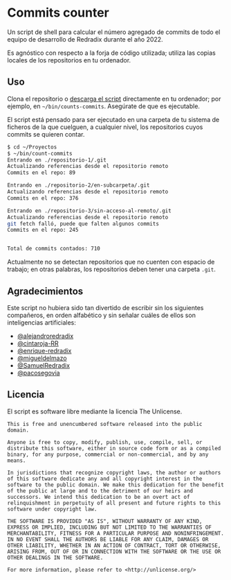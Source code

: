 # Commits counter

Un script de shell para calcular el número agregado de commits de todo el equipo de desarrollo de Redradix durante el año 2022.

Es agnóstico con respecto a la forja de código utilizada; utiliza las copias locales de los repositorios en tu ordenador.

## Uso

Clona el repositorio o [descarga el script](./commits-counter.sh) directamente en tu ordenador; por ejemplo, en `~/bin/counts-commits`. Asegúrate de que es ejecutable.

El script está pensado para ser ejecutado en una carpeta de tu sistema de ficheros de la que cuelguen, a cualquier nivel, los repositorios cuyos commits se quieren contar.


```sh
$ cd ~/Proyectos
$ ~/bin/count-commits
Entrando en ./repositorio-1/.git
Actualizando referencias desde el repositorio remoto
Commits en el repo: 89

Entrando en ./repositorio-2/en-subcarpeta/.git
Actualizando referencias desde el repositorio remoto
Commits en el repo: 376

Entrando en ./repositorio-3/sin-acceso-al-remoto/.git
Actualizando referencias desde el repositorio remoto
git fetch falló, puede que falten algunos commits
Commits en el repo: 245


Total de commits contados: 710
```

Actualmente no se detectan repositorios que no cuenten con espacio de trabajo; en otras palabras, los repositorios deben tener una carpeta `.git`.

## Agradecimientos

Este script no hubiera sido tan divertido de escribir sin los siguientes compañeros, en orden alfabético y sin señalar cuáles de ellos son inteligencias artificiales:

- [@alejandroredradix](https://github.com/alejandroredradix)
- [@cintaroja-RR](https://github.com/cintaroja-RR)
- [@enrique-redradix](https://github.com/enrique-redradix)
- [@migueldelmazo](https://github.com/migueldelmazo)
- [@SamuelRedradix](https://github.com/SamuelRedradix)
- [@pacosegovia](https://github.com/pacosegovia)

## Licencia

El script es software libre mediante la licencia The Unlicense.

    This is free and unencumbered software released into the public domain.
    
    Anyone is free to copy, modify, publish, use, compile, sell, or
    distribute this software, either in source code form or as a compiled
    binary, for any purpose, commercial or non-commercial, and by any
    means.
    
    In jurisdictions that recognize copyright laws, the author or authors
    of this software dedicate any and all copyright interest in the
    software to the public domain. We make this dedication for the benefit
    of the public at large and to the detriment of our heirs and
    successors. We intend this dedication to be an overt act of
    relinquishment in perpetuity of all present and future rights to this
    software under copyright law.
    
    THE SOFTWARE IS PROVIDED "AS IS", WITHOUT WARRANTY OF ANY KIND,
    EXPRESS OR IMPLIED, INCLUDING BUT NOT LIMITED TO THE WARRANTIES OF
    MERCHANTABILITY, FITNESS FOR A PARTICULAR PURPOSE AND NONINFRINGEMENT.
    IN NO EVENT SHALL THE AUTHORS BE LIABLE FOR ANY CLAIM, DAMAGES OR
    OTHER LIABILITY, WHETHER IN AN ACTION OF CONTRACT, TORT OR OTHERWISE,
    ARISING FROM, OUT OF OR IN CONNECTION WITH THE SOFTWARE OR THE USE OR
    OTHER DEALINGS IN THE SOFTWARE.
    
    For more information, please refer to <http://unlicense.org/>
